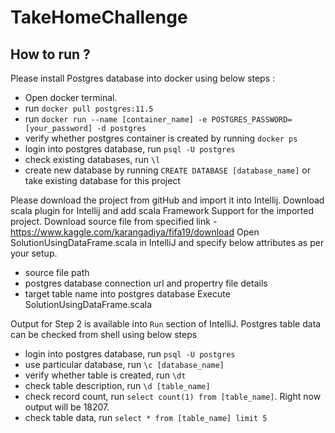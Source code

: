 # TakeHomeChallenge

How to run ?
------------

Please install Postgres database into docker using below steps :
- Open docker terminal.
- run `docker pull postgres:11.5`
- run `docker run --name [container_name] -e POSTGRES_PASSWORD=[your_password] -d postgres`
- verify whether postgres container is created by running `docker ps`
- login into postgres database, run `psql -U postgres`
- check existing databases, run `\l`
- create new database by running `CREATE DATABASE [database_name]` or take existing database for this project

Please download the project from gitHub and import it into Intellij.
Download scala plugin for Intellij and add scala Framework Support for the imported project.
Download source file from specified link - https://www.kaggle.com/karangadiya/fifa19/download
Open SolutionUsingDataFrame.scala in IntelliJ and specify below attributes as per your setup.
- source file path
- postgres database connection url and propertry file details
- target table name into postgres database
Execute SolutionUsingDataFrame.scala

Output for Step 2 is available into `Run` section of IntelliJ.
Postgres table data can be checked from shell using below steps
- login into postgres database, run `psql -U postgres`
- use particular database, run `\c [database_name]`
- verify whether table is created, run `\dt`
- check table description, run `\d [table_name]`
- check record count, run `select count(1) from [table_name]`. Right now output will be 18207.
- check table data, run `select * from [table_name] limit 5`
